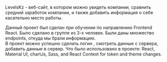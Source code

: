 LevelsKz - веб-сайт, в котором можно увидеть компании, сравнить средний заработок компании, и также добавить информация о себе касательно место работы. 

Данный проект был сделан при обучении по направлению Frontend React. Было сделано в группе из 3-х человек. 
Были даны множество endpoints, откуда мы брали информацию.  
В проект можно успешно сделать логин , смотреть данные с сервера, добавить данные в сервер. Что было использовано в проекте:
React, Material UI, chartJs, Sass, and React Context for token and theme changes. 
